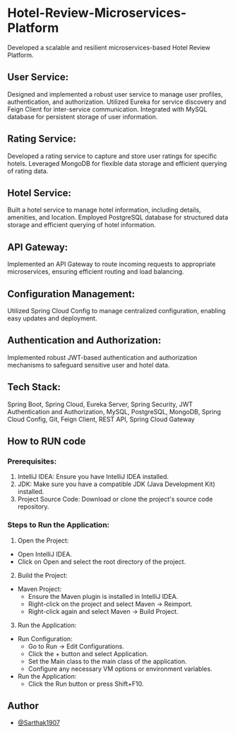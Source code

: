 # Hotel-Review-Microservices-Platform
Developed a scalable and resilient microservices-based Hotel Review Platform.

## User Service: 
Designed and implemented a robust user service to manage user profiles, authentication, and authorization. Utilized Eureka for service discovery and Feign Client for inter-service communication. Integrated with MySQL database for persistent storage of user information.
## Rating Service: 
Developed a rating service to capture and store user ratings for specific hotels. Leveraged MongoDB for flexible data storage and efficient querying of rating data.
## Hotel Service: 
Built a hotel service to manage hotel information, including details, amenities, and location. Employed PostgreSQL database for structured data storage and efficient querying of hotel information.
## API Gateway: 
Implemented an API Gateway to route incoming requests to appropriate microservices, ensuring efficient routing and load balancing.
## Configuration Management: 
Utilized Spring Cloud Config to manage centralized configuration, enabling easy updates and deployment.
## Authentication and Authorization: 
Implemented robust JWT-based authentication and authorization mechanisms to safeguard sensitive user and hotel data.
## Tech Stack: 
Spring Boot, Spring Cloud, Eureka Server, Spring Security, JWT Authentication and Authorization, MySQL, PostgreSQL, MongoDB, Spring Cloud Config, Git, Feign Client, REST API, Spring Cloud Gateway

## How to RUN code

### Prerequisites:

1. IntelliJ IDEA: Ensure you have IntelliJ IDEA installed.
2. JDK: Make sure you have a compatible JDK (Java Development Kit) installed.
3. Project Source Code: Download or clone the project's source code repository.

### Steps to Run the Application:

1. Open the Project:
  - Open IntelliJ IDEA.
  - Click on Open and select the root directory of the project.

2. Build the Project:
  - Maven Project:
    - Ensure the Maven plugin is installed in IntelliJ IDEA.
    - Right-click on the project and select Maven -> Reimport.
    - Right-click again and select Maven -> Build Project.

3. Run the Application:
  - Run Configuration:
    - Go to Run -> Edit Configurations.
    - Click the + button and select Application.
    - Set the Main class to the main class of the application.
    - Configure any necessary VM options or environment variables.
  - Run the Application:
    - Click the Run button or press Shift+F10.

## Author

- [@Sarthak1907](https://github.com/Sarthak1907)
